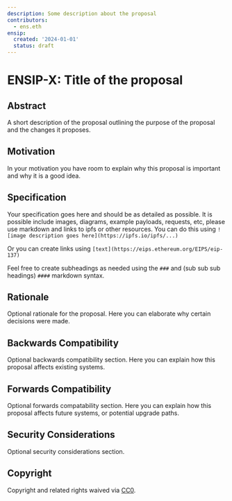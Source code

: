 ```yaml
---
description: Some description about the proposal
contributors:
  - ens.eth
ensip:
  created: '2024-01-01'
  status: draft
---
```


# ENSIP-X: Title of the proposal

## Abstract

A short description of the proposal outlining the purpose of the proposal and the changes it proposes.

## Motivation

In your motivation you have room to explain why this proposal is important and why it is a good idea.

## Specification

Your specification goes here and should be as detailed as possible.
It is possible include images, diagrams, example payloads, requests, etc, please use markdown and links to ipfs or other resources.
You can do this using `![image description goes here](https://ipfs.io/ipfs/...)`

Or you can create links using `[text](https://eips.ethereum.org/EIPS/eip-137)`

Feel free to create subheadings as needed using the `###` and (sub sub sub headings) `####` markdown syntax.

## Rationale

Optional rationale for the proposal.
Here you can elaborate why certain decisions were made.

## Backwards Compatibility

Optional backwards compatibility section.
Here you can explain how this proposal affects existing systems.

## Forwards Compatibility

Optional forwards compatability section.
Here you can explain how this proposal affects future systems, or potential upgrade paths.

## Security Considerations

Optional security considerations section.

## Copyright

Copyright and related rights waived via [CC0](https://creativecommons.org/publicdomain/zero/1.0/).
